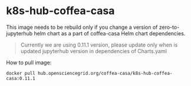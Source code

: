 # k8s-hub-coffea-casa

This image needs to be rebuild only if you change a version of zero-to-jupyterhub helm chart as a part of coffea-casa Helm chart dependencies.


> Currently we are using 0.11.1 version, please update only when is updated jupyterhub version in dependencies of Charts.yaml


How to pull image:

```
docker pull hub.opensciencegrid.org/coffea-casa/k8s-hub-coffea-casa:0.11.1
```


